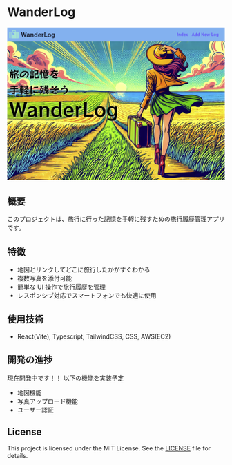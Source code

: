 # WanderLog

![App Screenshot](./src/assets/Title.png)

## 概要

このプロジェクトは、旅行に行った記憶を手軽に残すための旅行履歴管理アプリです。

## 特徴

- 地図とリンクしてどこに旅行したかがすぐわかる
- 複数写真を添付可能
- 簡単な UI 操作で旅行履歴を管理
- レスポンシブ対応でスマートフォンでも快適に使用

## 使用技術

- React(Vite), Typescript, TailwindCSS, CSS, AWS(EC2)

## 開発の進捗

現在開発中です！！
以下の機能を実装予定

- 地図機能
- 写真アップロード機能
- ユーザー認証

## License

This project is licensed under the MIT License. See the [LICENSE](/LICENSE) file for details.
